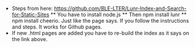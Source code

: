 * Steps from here:
https://github.com/BLE-LTER/Lunr-Index-and-Search-for-Static-Sites
    ** You have to install node.js
    ** Then npm install lunr
    ** npm install cheerio. Just like the page says. If you follow the instructions and steps. It works for Github pages.
* If new .html pages are added you have to re-build the index as it says on the link above.
